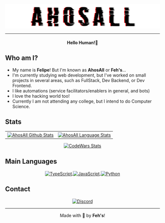 <!-- Header -->
<div align="center">
  <img src="./Assets/New.Thumb.png" alt="Ahosall Thumb">
  <hr>
  <h4>Hello Human!👋</h4>
</div>
<div>
  <h2>Who am I?</h2>
  <ul>
    <li>My name is <b>Felipe</b>! But I'm known as <b>AhosAll</b> or <b>Feh's</b>...</li>
    <li>I'm currently studying web development, but I've worked on small projects in several areas, such as FullStack, Dev Backend, or Dev Frontend.</li>
    <li>I like automations (service facilitators/enablers in general, and bots)</li>
    <li>I love the hacking world too!</li>
    <li>Currently I am not attending any college, but I intend to do Computer Science.</li>
  </ul>
</div>
<div>
  <h2>Stats</h2>
  <table align="center" width="100%" border="0">
    <tr>
      <td>
        <a href="https://github.com/Ahosall">
          <img align="center"
            src="https://github-readme-stats.vercel.app/api?username=ahosall&include_all_commits=false&count_private=true&show_icons=true&line_height=20text_color=D3D3D3&bg_color=0d1117&hide_border=true&custom_title=Estatísticas%20do%20Github"
            alt="AhosAll Github Stats" />
        </a>
      </td>
      <td>
        <a href="https://github.com/Ahosall">
          <img align="center"
            src="https://github-readme-stats.vercel.app/api/top-langs/?username=Ahosall&text_color=D3D3D3&bg_color=0d1117&hide_border=true&layout=compact"
            alt="AhosAll Language Stats" />
        </a>
      </td>
    </tr>
  </table>
  <div align="center">
    <a href="https://www.codewars.com/users/Ahosall/">
      <img src="https://www.codewars.com/users/Ahosall/badges/large" alt="CodeWars Stats"/>
    </a>
  </div>
  <h2>Main Languages</h2>
  <div align="center">
    <a href="https://www.typescriptlang.org/docs/">
      <span>
        <img align="center"
          src="https://img.shields.io/badge/TypeScript-007ACC?style=for-the-badge&logo=typescript&logoColor=white"
          alt="TypeScript" />
      </span>
    </a>
    <a href="https://www.javascript.com/">
      <span>
        <img align="center"
          src="https://img.shields.io/badge/JavaScript-FCDC00?style=for-the-badge&logo=javascript&logoColor=black"
          alt="JavaScript" />
      </span>
    </a>
    <a href="https://www.python.org/">
      <span>
        <img align="center"
          src="https://img.shields.io/badge/Python-244D70?style=for-the-badge&logo=python&logoColor=white"
          alt="Python" />
      </span>
    </a>
  </div>

  <h2>Contact</h2>
  <div align="center">
    <a href="https://discord.com/users/683703998729027769">
      <img align="center"
        src="https://img.shields.io/badge/Discord-green?style=for-the-badge&color=blue&logo=discord&logoColor=white"
        alt="Discord"/>
    </a>
  </div>
</div>
<div align="center">
  <hr>
  Made with 🤍 by <b>Feh's</b>!
</div>
